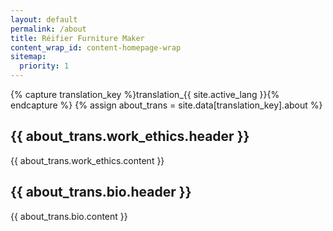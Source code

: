 ```yaml
---
layout: default
permalink: /about
title: Réifier Furniture Maker
content_wrap_id: content-homepage-wrap
sitemap:
  priority: 1
---
```



{% capture translation_key %}translation_{{ site.active_lang }}{% endcapture %}
{% assign about_trans = site.data[translation_key].about %}

<h2>{{ about_trans.work_ethics.header }}</h2>

{{ about_trans.work_ethics.content }}

<h2>{{ about_trans.bio.header }}</h2>

{{ about_trans.bio.content }}
